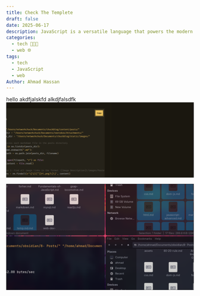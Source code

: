 ```yaml
---
title: Check The Templete
draft: false
date: 2025-06-17
description: JavaScript is a versatile language that powers the modern web. Learn about its history, design philosophy, and key features. 
categories:
  - tech 👨🏻‍💻
  - web 🌐
tags:
  - tech
  - JavaScript
  - web
Author: Ahmad Hassan
---
```



hello
akdfjalskfd
alkdjfalsdfk
![](posts/assets/img.png)

![](posts/assets/img-1.png)

